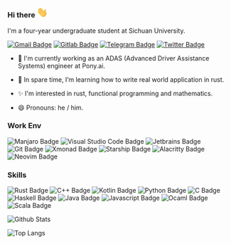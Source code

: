 ### Hi there  <img src="wave.gif" width="25">

I'm a four-year undergraduate student at Sichuan University.

[![Gmail Badge](https://img.shields.io/badge/Gmail-D14836?style=for-the-badge&logo=gmail&logoColor=white)](mailto:aa1203528272@gmail.com)
[![Gitlab Badge](https://img.shields.io/badge/GitLab-330F63?style=for-the-badge&logo=gitlab&logoColor=white)](https://gitlab.com/Azathoth1729)
[![Telegram Badge](https://img.shields.io/badge/Telegram-FFFFF0?style=for-the-badge&logo=telegram&logoColor=white)](https://t.me/azathothe)
[![Twitter Badge](https://img.shields.io/badge/Twitter-1DA1F2?style=for-the-badge&logo=twitter&logoColor=white)](https://twitter.com/azathoth1729)

- 💼 I'm currently working as an ADAS (Advanced Driver Assistance Systems) engineer at Pony.ai.

- 🌱 In spare time, I’m learning how to write real world application in rust.

- ✨ I'm interested in rust, functional programming and mathematics.

- 😄 Pronouns: he / him.

### Work Env

![Manjaro Badge](https://img.shields.io/badge/manjaro-35BF5C?style=for-the-badge&logo=manjaro&logoColor=white)
![Visual Studio Code Badge](https://img.shields.io/badge/Visual_Studio_Code-0078D4?style=for-the-badge&logo=visual%20studio%20code&logoColor=white)
![Jetbrains Badge](https://img.shields.io/badge/Jetbrains-FF69B4?&style=for-the-badge&logo=jetbrains&logoColor=black)
![Git Badge](https://img.shields.io/badge/GIT-E44C30?style=for-the-badge&logo=git&logoColor=white)
![Xmonad Badge](https://img.shields.io/badge/Xmonad-red?style=for-the-badge)
![Starship Badge](https://img.shields.io/badge/starship-DD0B78?style=for-the-badge&logo=starship&logoColor=white)
![Alacritty Badge](https://img.shields.io/badge/alacritty-F46D01?style=for-the-badge&logo=alacritty&logoColor=white)
![Neovim Badge](https://img.shields.io/badge/NeoVim-%2357A143.svg?&style=for-the-badge&logo=neovim&logoColor=white)

### Skills

![Rust Badge](https://img.shields.io/badge/Rust-orange?style=for-the-badge&logo=rust&logoColor=black)
![C++ Badge](https://img.shields.io/badge/C%2B%2B-00599C?style=for-the-badge&logo=c%2B%2B&logoColor=white)
![Kotlin Badge](https://img.shields.io/badge/Kotlin-0095D5?&style=for-the-badge&logo=kotlin&logoColor=white)
![Python Badge](https://img.shields.io/badge/Python-6495ED?style=for-the-badge&logo=python&logoColor=white)
![C Badge](https://img.shields.io/badge/C-00599C?style=for-the-badge&logo=c&logoColor=white)
![Haskell Badge](https://img.shields.io/badge/Haskell-5e5086?style=for-the-badge&logo=haskell&logoColor=white)
![Java Badge](https://img.shields.io/badge/Java-ED8B00?style=for-the-badge&logo=java&logoColor=white)
![Javascript Badge](https://img.shields.io/badge/JavaScript-f2e34c?style=for-the-badge&logo=javascript&logoColor=black)
![Ocaml Badge](https://img.shields.io/badge/Ocaml-ffffe0?style=for-the-badge&logo=ocaml&logoColor=orange)
![Scala Badge](https://img.shields.io/badge/Scala-DC322F?style=for-the-badge&logo=scala&logoColor=white)

![Github Stats](https://github-readme-stats.vercel.app/api?username=Azathoth1729&count_private=true&show_icons=true&include_all_commits=true&theme=radical)

![Top Langs](https://github-readme-stats.vercel.app/api/top-langs/?username=Azathoth1729&hide=C,Makefile&layout=compact&langs_count=7&theme=radical)

<!-- ### Other hobbies

#### Games

- Love playing soul-like games: [DARK SOULS III][dark-souls-3] / [Elden Ring][elden-ring] /  [Hollow Knight][hollow-knight] ...
- FPS game: [CS:GO][csgo](used to play a lot)
- A freshman of Music game: [osu][osu] / [phigros][phigros]

#### Music

- Electronic music: [Melodic Dubstep][melodic-dubstep] / [Trance][trance]
- J-pop:  [Yoasobi][yoasobi] / [Zutomayo][zutomayo] / ...
- [Jay Chou][jaychou] / [JJ Lin][jjlin]
- [Touhou][touhou] Music -->

<!-- game -->
[dark-souls-3]: https://store.steampowered.com/app/374320/DARK_SOULS_III
[elden-ring]: https://en.bandainamcoent.eu/elden-ring/elden-ring
[hollow-knight]: https://www.hollowknight.com

[csgo]: https://blog.counter-strike.net

[osu]: https://osu.ppy.sh/
[phigros]: https://pigeon-games.com/phigros

<!-- music -->
[melodic-dubstep]: https://www.last.fm/tag/melodic+dubstep/wiki
[trance]: https://www.wikiwand.com/en/Trance_music

[tuyu]: https://tuyu-official.jp/en
[yoasobi]: https://www.yoasobi-music.jp
[zutomayo]: https://zutomayo.net
[mimimememimi]:http://www.mimimememimi.com/

[touhou]: https://www.wikiwand.com/en/Touhou_Project

[jaychou]: http://www.jvrmusic.com/artist/profile/1150822038412333056
[jjlin]: https://www.jjlin.com

<!--
**Azathoth1729/Azathoth1729** is a ✨ _special_ ✨ repository because its `README.md` (this file) appears on your GitHub profile.

Here are some ideas to get you started:

- 🔭 I’m currently working on ...
- 🌱 I’m currently learning ...
- 👯 I’m looking to collaborate on ...
- 🤔 I’m looking for help with ...
- 💬 Ask me about ...
- 📫 How to reach me: ...
- 😄 Pronouns: ...
- ⚡ Fun fact: ...
-->
